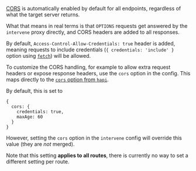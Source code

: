 
[CORS](https://developer.mozilla.org/en-US/docs/Web/HTTP/CORS) is automatically enabled by default for all endpoints, regardless of what the target server returns.

What that means in real terms is that `OPTIONS` requests get answered by the `intervene` proxy directly, and CORS headers are added to all responses.

By default, `Access-Control-Allow-Credentials: true` header is added, meaning requests to include credentials (`{ credentials: 'include' }` option using [`fetch`](https://developer.mozilla.org/en-US/docs/Web/API/Fetch_API/Using_Fetch)) will be allowed.

To customize the CORS handling, for example to allow extra request headers or expose response headers, use the `cors` option in the config. This maps directly to the [`cors` option from `hapi`](https://hapi.dev/api/?v=18.4.1#-routeoptionscors).

By default, this is set to
```
{
  cors: {
    credentials: true,
    maxAge: 60
  }
}
```

However, setting the `cors` option in the `intervene` config will override this value (they are _not_ merged).

Note that this setting **applies to all routes**, there is currently no way to set a different setting per route.
